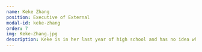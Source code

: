 ```yaml
---
name: Keke Zhang
position: Executive of External
modal-id: keke-zhang
order: 7
img: Keke-Zhang.jpg
description: Keke is in her last year of high school and has no idea what she wants to study in the future. However, one thing she is sure about is that nurturing different perspectives is the key to innovation. As the Executive of External, she is a part of community outreach and is responsible for recruiting volunteers. She’s a pretty good skier, an amateur boxer, and an expert at finding good food around the city.
---
```

